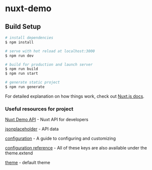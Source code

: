 # nuxt-demo

## Build Setup

```bash
# install dependencies
$ npm install

# serve with hot reload at localhost:3000
$ npm run dev

# build for production and launch server
$ npm run build
$ npm run start

# generate static project
$ npm run generate
```

For detailed explanation on how things work, check out [Nuxt.js docs](https://nuxtjs.org).

### Useful resources for project

[Nuxt Demo API](https://api.nuxtjs.dev/) - Nuxt API for developers

[jsonplaceholder](http://jsonplaceholder.typicode.com/) - API data

[configuration](https://tailwindcss.com/docs/configuration) - A guide to configuring and customizing

[configuration reference](https://tailwindcss.com/docs/theme#configuration-reference) - All of these keys are also available under the theme.extend

[theme](https://github.com/tailwindlabs/tailwindcss/blob/master/stubs/defaultConfig.stub.js) - default theme
